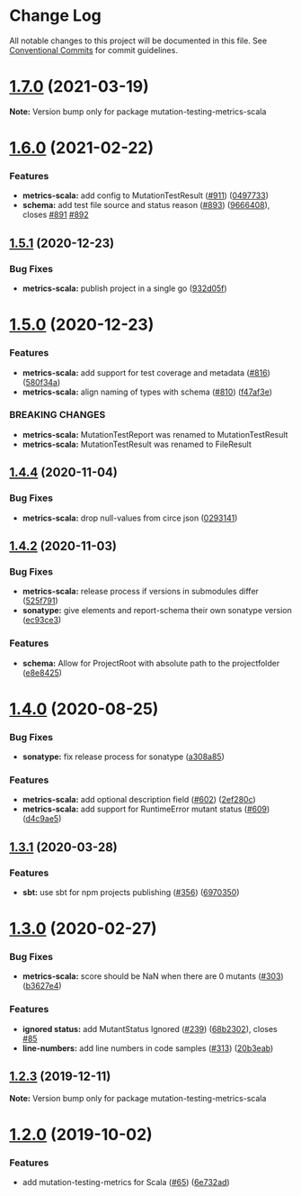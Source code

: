 # Change Log

All notable changes to this project will be documented in this file.
See [Conventional Commits](https://conventionalcommits.org) for commit guidelines.

# [1.7.0](https://github.com/stryker-mutator/mutation-testing-elements/compare/v1.6.2...v1.7.0) (2021-03-19)

**Note:** Version bump only for package mutation-testing-metrics-scala





# [1.6.0](https://github.com/stryker-mutator/mutation-testing-elements/compare/v1.5.2...v1.6.0) (2021-02-22)


### Features

* **metrics-scala:** add config to MutationTestResult ([#911](https://github.com/stryker-mutator/mutation-testing-elements/issues/911)) ([0497733](https://github.com/stryker-mutator/mutation-testing-elements/commit/0497733a2501bbe817d765a82a695d7650bb78e4))
* **schema:** add test file source and status reason ([#893](https://github.com/stryker-mutator/mutation-testing-elements/issues/893)) ([9666408](https://github.com/stryker-mutator/mutation-testing-elements/commit/96664081945c0903816623afdf73fbe9cb517591)), closes [#891](https://github.com/stryker-mutator/mutation-testing-elements/issues/891) [#892](https://github.com/stryker-mutator/mutation-testing-elements/issues/892)





## [1.5.1](https://github.com/stryker-mutator/mutation-testing-elements/compare/v1.5.0...v1.5.1) (2020-12-23)


### Bug Fixes

* **metrics-scala:** publish project in a single go ([932d05f](https://github.com/stryker-mutator/mutation-testing-elements/commit/932d05ff79dd570f986085bf4b30351f1478ccd9))





# [1.5.0](https://github.com/stryker-mutator/mutation-testing-elements/compare/v1.4.4...v1.5.0) (2020-12-23)


### Features

* **metrics-scala:** add support for test coverage and metadata ([#816](https://github.com/stryker-mutator/mutation-testing-elements/issues/816)) ([580f34a](https://github.com/stryker-mutator/mutation-testing-elements/commit/580f34abc1d9e01f055be8b42bc4fb6ee4d3cf3c))
* **metrics-scala:** align naming of types with schema ([#810](https://github.com/stryker-mutator/mutation-testing-elements/issues/810)) ([f47af3e](https://github.com/stryker-mutator/mutation-testing-elements/commit/f47af3eb28beae9d4792c9360d40f1149d9e456f))


### BREAKING CHANGES

* **metrics-scala:** MutationTestReport was renamed to MutationTestResult
* **metrics-scala:** MutationTestResult was renamed to FileResult





## [1.4.4](https://github.com/stryker-mutator/mutation-testing-elements/compare/v1.4.3...v1.4.4) (2020-11-04)


### Bug Fixes

* **metrics-scala:** drop null-values from circe json ([0293141](https://github.com/stryker-mutator/mutation-testing-elements/commit/0293141ffa013763a8fca52b9be175eba149f7e7))





## [1.4.2](https://github.com/stryker-mutator/mutation-testing-elements/compare/v1.4.1...v1.4.2) (2020-11-03)


### Bug Fixes

* **metrics-scala:** release process if versions in submodules differ ([525f791](https://github.com/stryker-mutator/mutation-testing-elements/commit/525f791d507899df2dc843704cb0ac398a47982c))
* **sonatype:** give elements and report-schema their own sonatype version ([ec93ce3](https://github.com/stryker-mutator/mutation-testing-elements/commit/ec93ce3861fcb46e052626fa59c0db5597487345))


### Features

* **schema:** Allow for ProjectRoot with absolute path to the projectfolder ([e8e8425](https://github.com/stryker-mutator/mutation-testing-elements/commit/e8e842531b689276be97eff371c3c8816bef3425))





# [1.4.0](https://github.com/stryker-mutator/mutation-testing-elements/compare/v1.3.1...v1.4.0) (2020-08-25)


### Bug Fixes

* **sonatype:** fix release process for sonatype ([a308a85](https://github.com/stryker-mutator/mutation-testing-elements/commit/a308a8512c2f2539f98ef16d65a01289b8d0ba1f))


### Features

* **metrics-scala:** add optional description field ([#602](https://github.com/stryker-mutator/mutation-testing-elements/issues/602)) ([2ef280c](https://github.com/stryker-mutator/mutation-testing-elements/commit/2ef280c8cffaa1e97001cd6d6d74e12630846604))
* **metrics-scala:** add support for RuntimeError mutant status ([#609](https://github.com/stryker-mutator/mutation-testing-elements/issues/609)) ([d4c9ae5](https://github.com/stryker-mutator/mutation-testing-elements/commit/d4c9ae560753e4841b9ab03f1fe1cdaddd3b1894))





## [1.3.1](https://github.com/stryker-mutator/mutation-testing-elements/compare/v1.3.0...v1.3.1) (2020-03-28)


### Features

* **sbt:** use sbt for npm projects publishing ([#356](https://github.com/stryker-mutator/mutation-testing-elements/issues/356)) ([6970350](https://github.com/stryker-mutator/mutation-testing-elements/commit/6970350e1537813355bed1c2ea50d23c46f22be5))






# [1.3.0](https://github.com/stryker-mutator/mutation-testing-elements/compare/v1.2.3...v1.3.0) (2020-02-27)


### Bug Fixes

* **metrics-scala:** score should be NaN when there are 0 mutants ([#303](https://github.com/stryker-mutator/mutation-testing-elements/issues/303)) ([b3627e4](https://github.com/stryker-mutator/mutation-testing-elements/commit/b3627e427b8e0eb4bb13f7c5c6a6ee29caa99e44))


### Features

* **ignored status:** add MutantStatus Ignored ([#239](https://github.com/stryker-mutator/mutation-testing-elements/issues/239)) ([68b2302](https://github.com/stryker-mutator/mutation-testing-elements/commit/68b23022d2c4d21d642edc17ef4905c77adffd35)), closes [#85](https://github.com/stryker-mutator/mutation-testing-elements/issues/85)
* **line-numbers:** add line numbers in code samples ([#313](https://github.com/stryker-mutator/mutation-testing-elements/issues/313)) ([20b3eab](https://github.com/stryker-mutator/mutation-testing-elements/commit/20b3eabfb89e9791d7425531736a17964f35d93e))





## [1.2.3](https://github.com/stryker-mutator/mutation-testing-elements/compare/v1.2.2...v1.2.3) (2019-12-11)

**Note:** Version bump only for package mutation-testing-metrics-scala






# [1.2.0](https://github.com/stryker-mutator/mutation-testing-elements/compare/v1.1.1...v1.2.0) (2019-10-02)


### Features

* add mutation-testing-metrics for Scala ([#65](https://github.com/stryker-mutator/mutation-testing-elements/issues/65)) ([6e732ad](https://github.com/stryker-mutator/mutation-testing-elements/commit/6e732ad))
